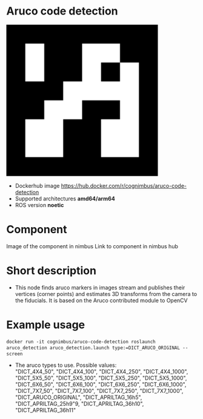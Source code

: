 # Aruco code detection

<img src="./aruco-code-detection/aruco_detection.png" alt="aruco code detection" width="400"/>

* Dockerhub image https://hub.docker.com/r/cognimbus/aruco-code-detection
* Supported architectures <b>amd64/arm64</b>
* ROS version <b>noetic</b>


# Component
Image of the component in nimbus
Link to component in nimbus hub

# Short description
* This node finds aruco markers in images stream and publishes their vertices (corner points) and estimates 3D transforms from the camera to the fiducials. It is based on the Aruco contributed module to OpenCV

# Example usage
```
docker run -it cognimbus/aruco-code-detection roslaunch aruco_detection aruco_detection.launch type:=DICT_ARUCO_ORIGINAL --screen
```
* The aruco types to use. Possible values: 			
            "DICT_4X4_50",
			"DICT_4X4_100",
			"DICT_4X4_250",
			"DICT_4X4_1000",
			"DICT_5X5_50",
			"DICT_5X5_100",
			"DICT_5X5_250",
			"DICT_5X5_1000",
			"DICT_6X6_50",
			"DICT_6X6_100",
			"DICT_6X6_250",
			"DICT_6X6_1000",
			"DICT_7X7_50",
			"DICT_7X7_100",
			"DICT_7X7_250",
			"DICT_7X7_1000",
			"DICT_ARUCO_ORIGINAL",
			"DICT_APRILTAG_16h5",
			"DICT_APRILTAG_25h9"9,
			"DICT_APRILTAG_36h10",
			"DICT_APRILTAG_36h11"


